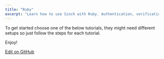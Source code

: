 ```yaml
---
title: "Ruby"
excerpt: "Learn how to use Sinch with Ruby. Authentication, verification and SMS tutorials. Here you can see all Sinch Ruby tutorials."
---
```


To get started choose one of the below tutorials, they might need different setups so just follow the steps for each tutorial.

Enjoy!


<a class="edit-on-github" target="_blank" href="https://github.com/sinch/docs/blob/master/docs/tutorials/ruby.md">Edit on GitHub</a>